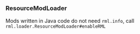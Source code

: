 ### ResourceModLoader

Mods written in Java code do not need `rml.info`, call `rml.loader.ResourceModLoader#enableRML`